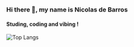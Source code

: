 ### Hi there 👋, my name is Nicolas de Barros

#### Studing, coding and vibing !

![Top Langs](https://github-readme-stats.vercel.app/api/top-langs/?username=Nicolas123-coder&layout=compact&theme=dracula)


